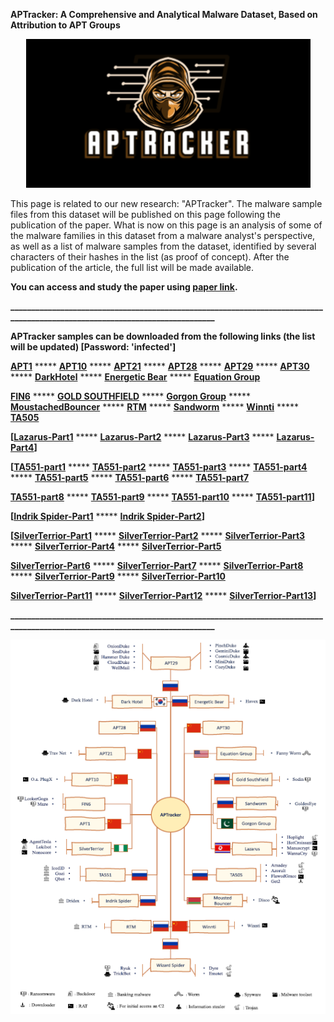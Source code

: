 **APTracker: A Comprehensive and Analytical Malware Dataset, Based on Attribution to APT Groups**


<p align="center"> <img src="https://github.com/me-mazaheri/APTracker/blob/main/logo2.png" /> </p>


This page is related to our new research: "APTracker". The malware sample files from this dataset will be published on this page following the publication of the paper. What is now on this page is an analysis of some of the malware families in this dataset from a malware analyst's perspective, as well as a list of malware samples from the dataset, identified by several characters of their hashes in the list (as proof of concept). After the publication of the article, the full list will be made available.

**You can access and study the paper using [paper link](https://ieeexplore.ieee.org/abstract/document/10704627/).**

**____________________________________________________________________________________________________________________________**


**APTracker samples can be downloaded from the following links (the list will be updated) [Password: 'infected']**

**[APT1](https://s32.picofile.com/d/8479756176/afe23be4-ef0a-4d5a-80a6-8c8c4583b8c7/APT_1_China.rar)** ***** **[APT10](https://s32.picofile.com/d/8479756226/a8f77dd3-f72e-4081-87e2-8bdc52af2b87/APT_10_China.rar)** ***** **[APT21](https://s32.picofile.com/d/8479756242/cc9dd69d-80ec-4a46-93c4-9b2f6e8e1106/APT_21_China.rar)** ***** **[APT28](https://s32.picofile.com/d/8479756342/34596ac1-6965-47d5-8c1a-f9b6cf3b77b4/APT_28_Russia.rar)** ***** **[APT29](https://s32.picofile.com/d/8479756426/cec99343-dbaa-4f94-9b0b-8546922a8c95/APT_29_Russia.rar)** ***** **[APT30](https://s32.picofile.com/d/8479756442/d809c40a-2b16-435a-8dbb-3f906bb5240e/APT_30_China.rar)** ***** **[DarkHotel](https://s32.picofile.com/d/8479756834/96b83e97-3925-4504-988e-3e22e6e85567/Dark_Hotel_South_Korea.rar)** ***** **[Energetic Bear](https://s32.picofile.com/d/8479756884/ddb5b0cb-6836-4397-9592-546bf59ce68e/Energetic_Bear_Russia.rar)** ***** **[Equation Group](https://s32.picofile.com/d/8479756892/80df5c3d-006f-48f0-b7df-d5d75d4f0df8/Equation_Group_USA.rar)** 

**[FIN6](https://s32.picofile.com/d/8479756968/bdad9605-d6fa-4850-963f-d426ecd43835/FIN6.rar)** ***** **[GOLD SOUTHFIELD](https://s32.picofile.com/d/8479757592/1bbc788e-6ac6-42be-9735-774b84023108/GOLD_SOUTHFIELD_Russia.rar)** ***** **[Gorgon Group](https://s32.picofile.com/d/8479757718/5a10416b-3016-408d-b429-22aa64ca5016/Gorgon_Group.rar)** ***** **[MoustachedBouncer](https://s32.picofile.com/d/8479777468/66e2d4f1-2e86-45c1-a7eb-1644661c5a28/MoustachedBouncer_Belarus.rar)** ***** **[RTM](https://s32.picofile.com/d/8479777476/e1d3a8c8-8c2f-4e1c-a05f-6e277c47c485/RTM.rar)** ***** **[Sandworm](https://s32.picofile.com/d/8479777542/fa1d2a64-9702-4e49-a22d-291f4b691cdd/Sandworm_Russia.rar)** ***** **[Winnti](https://s32.picofile.com/d/8479779676/650cb9da-985c-4346-a77a-8bc226e3adb9/Winnti_China.rar)** ***** **[TA505](https://s32.picofile.com/d/8479779868/1dc1b7b5-2699-48f3-86f9-7745147996d7/TA505_Russia.rar)** 

**[[Lazarus-Part1](https://s32.picofile.com/d/8479777718/eed77bbc-1981-4b37-9bdf-6c088a8375b9/Lazarus_1.rar)** ***** **[Lazarus-Part2](https://s32.picofile.com/d/8479777818/8c64c8b0-1fa6-4d9a-9ce3-062aae8d09c1/Lazarus_2.rar)** ***** **[Lazarus-Part3](https://s32.picofile.com/d/8479777842/426b479d-528d-471b-b287-050160a93dce/Lazarus_3.rar)** ***** **[Lazarus-Part4](https://s32.picofile.com/d/8479777942/04d7d0f1-f5fa-4345-b898-d5d47f0c0da0/Lazarus_4.rar)]** 

**[[TA551-part1](https://s32.picofile.com/d/8479806918/c3fb0a00-a0b5-4c81-a47f-eb8c04ec38d7/TA551_1.rar)** ***** **[TA551-part2](https://s32.picofile.com/d/8479807384/92521208-8dac-4114-b113-df50ffc0c4f9/TA551_2.rar)** ***** **[TA551-part3](https://s32.picofile.com/d/8479807668/67d7ef3b-2097-4a17-823d-43aa98364349/TA551_3.rar)** ***** **[TA551-part4](https://s32.picofile.com/d/8479808568/9ca7d6c7-455d-4b0b-8dcc-c503fcec17ef/TA551_4.rar)** ***** **[TA551-part5](https://s32.picofile.com/d/8479809068/fb97d3c7-50ed-493a-a88d-2e10d66eb5e0/TA551_5.rar)** ***** **[TA551-part6](https://s32.picofile.com/d/8479809184/dcb2bf63-775c-4ab1-881f-1cf8931a67e3/TA551_6.rar)** ***** **[TA551-part7](https://s32.picofile.com/d/8479809476/9ad0610c-cdbe-4712-9486-d2b2deaf591e/TA551_7.rar)** 

**[TA551-part8](https://s32.picofile.com/d/8479809934/22d2b605-91ca-4b82-9f77-35e6d3a89f62/TA551_8.rar)** ***** **[TA551-part9](https://s32.picofile.com/d/8479810142/11c68306-2e52-4fc4-8c9a-153cc2b5f824/TA551_9.rar)** ***** **[TA551-part10](https://s32.picofile.com/d/8479810326/f4b848c7-ad5f-42ba-81a6-79ab6e6df9cf/TA551_10.rar)** ***** **[TA551-part11](https://s32.picofile.com/d/8479810550/c79ef7c2-9917-418d-8516-43e266998f35/TA551_11.rar)]** 

**[[Indrik Spider-Part1](https://s32.picofile.com/d/8479784684/b6221a58-97d4-4d6c-af6b-fb5c86006949/Indrik_Spider_1.rar)** ***** **[Indrik Spider-Part2](https://s32.picofile.com/d/8479781718/9427f6e4-e03c-4a34-94c7-054d6b0436c6/Indrik_Spider_2.rar)]** 

**[[SilverTerrior-Part1](https://s32.picofile.com/d/8479782018/68cd0bee-0ff1-4b2e-b80f-95da2eefab9d/SilverTerrior_1.rar)** ***** **[SilverTerrior-Part2](https://s32.picofile.com/d/8479782776/60937403-ca72-4e35-91fd-5c5e5ff45878/SilverTerrior_2.rar)** ***** **[SilverTerrior-Part3](https://s32.picofile.com/d/8479783384/96696bf9-3b01-4024-9bab-dbd83a6c0796/SilverTerrior_3.rar)** ***** **[SilverTerrior-Part4]()** ***** **[SilverTerrior-Part5](https://s32.picofile.com/d/8479784784/1c739cd1-33ca-4201-9462-3b8652db4510/SilverTerrior_5.rar)** 

**[SilverTerrior-Part6](https://s32.picofile.com/d/8479785226/d2ac5a71-9ed1-426a-ab5c-e6ff97e1533a/SilverTerrior_6.rar)** ***** **[SilverTerrior-Part7](https://s32.picofile.com/d/8479784968/1967da19-d170-455c-a862-582a7b777267/SilverTerrior_7.rar)** ***** **[SilverTerrior-Part8](https://s32.picofile.com/d/8479804834/082fecb3-5a50-4671-92dd-a379af9c8991/SilverTerrior_8.rar)** ***** **[SilverTerrior-Part9](https://s32.picofile.com/d/8479785500/6c223f73-9a4d-41df-89ab-6eb07cf3fa92/SilverTerrior_9.rar)** ***** **[SilverTerrior-Part10](https://s32.picofile.com/d/8479804276/f4d01813-d2b0-4ad3-8b73-93ad32060e51/SilverTerrior_10.rar)**

**[SilverTerrior-Part11](https://s32.picofile.com/d/8479805326/ea06721e-562e-4b66-bf36-569bd13d8ab3/SilverTerrior_11.rar)** ***** **[SilverTerrior-Part12](https://s32.picofile.com/d/8479805576/f26d4324-41e1-4b3e-8e24-905c7025ec6b/SilverTerrior_12.rar)** ***** **[SilverTerrior-Part13](https://s32.picofile.com/d/8479806018/79765f3d-91e2-4fd8-ba80-fa4624814e11/SilverTerrior_13.rar)]**

**____________________________________________________________________________________________________________________________**


<p align="center"> <img src="https://github.com/me-mazaheri/APTracker/blob/main/Graph.png" /> </p>

